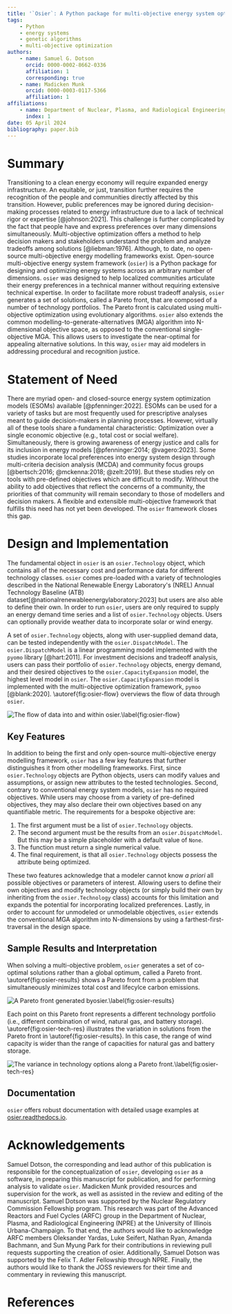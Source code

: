 ```yaml
---
title: '`Osier`: A Python package for multi-objective energy system optimization'
tags:
    - Python
    - energy systems
    - genetic algorithms
    - multi-objective optimization
authors:
    - name: Samuel G. Dotson
      orcid: 0000-0002-8662-0336
      affiliation: 1 
      corresponding: true
    - name: Madicken Munk
      orcid: 0000-0003-0117-5366
      affiliation: 1 
affiliations:
    - name: Department of Nuclear, Plasma, and Radiological Engineering, University of Illinois Urbana-Champaign, USA
      index: 1
date: 05 April 2024
bibliography: paper.bib
---
```


# Summary
Transitioning to a clean energy economy will require expanded energy
infrastructure. An equitable, or just, transition further requires the
recognition of the people and communities directly affected by this transition.
However, public preferences may be ignored during decision-making processes
related to energy infrastructure due to a lack of technical rigor or expertise
[@johnson:2021]. This challenge is further complicated by the fact that people
have and express preferences over many dimensions simultaneously.
Multi-objective optimization offers a method to help decision makers and
stakeholders understand the problem and analyze tradeoffs among solutions
[@liebman:1976]. Although, to date, no open-source multi-objective energy
modelling frameworks exist. Open-source multi-objective energy system framework
(`osier`) is a Python package for designing and optimizing energy systems across
an arbitrary number of dimensions. `osier` was designed to help localized
communities articulate their energy preferences in a technical manner without
requiring extensive technical expertise. In order to facilitate more robust
tradeoff analysis, `osier` generates a set of solutions, called a Pareto front,
that are composed of a number of technology portfolios. The Pareto front is
calculated using multi-objective optimization using evolutionary algorithms.
`osier` also extends the common modelling-to-generate-alternatives (MGA)
algorithm into N-dimensional objective space, as opposed to the conventional
single-objective MGA. This allows users to investigate the near-optimal
for appealing alternative solutions. In this way, `osier` may aid modelers in
addressing procedural and recognition justice.

# Statement of Need
There are myriad open- and closed-source energy system optimization models
(ESOMs) available [@pfenninger:2022]. ESOMs can be used for a variety of tasks
but are most frequently used for prescriptive analyses meant to guide
decision-makers in planning processes. However, virtually all of these tools 
share a fundamental characteristic: Optimization over
a single economic objective (e.g., total cost or social welfare).
Simultaneously, there is growing awareness of energy justice and calls for its
inclusion in energy models [@pfenninger:2014; @vagero:2023]. Some studies
incorporate local preferences into energy system design through
multi-criteria decision analysis (MCDA) and community focus groups
[@bertsch:2016; @mckenna:2018; @zelt:2019]. But these studies rely on tools with
pre-defined objectives which are difficult to modify. Without the ability to add
objectives that reflect the concerns of a community, the priorities of that
community will remain secondary to those of modellers and decision makers. A
flexible and extensible multi-objective framework that fulfills this need has
not yet been developed. The `osier` framework closes this gap.

# Design and Implementation
The fundamental object in `osier` is an `osier.Technology` object, which 
contains all of the necessary cost and performance data for different technology 
classes. `osier` comes pre-loaded with a variety of technologies described in 
the National Renewable Energy Laboratory's (NREL) Annual Technology Baseline (ATB)
dataset[@nationalrenewableenergylaboratory:2023] but users are also able to
define their own. In order to run `osier`, users are only required to supply an 
energy demand time series and a list of `osier.Technology` objects. Users can 
optionally provide weather data to incorporate solar or wind energy. 

A set of `osier.Technology` objects, along with user-supplied demand data, can
be tested independently with the `osier.DispatchModel`. The
`osier.DispatchModel` is a linear programming model implemented with the `pyomo`
library [@hart:2011]. For investment decisions and tradeoff analysis, users can
pass their portfolio of `osier.Technology` objects, energy demand, and their
desired objectives to the `osier.CapacityExpansion` model, the highest level
model in `osier`. The `osier.CapacityExpansion` model is implemented with the
multi-objective optimization framework, `pymoo` [@blank:2020].
\autoref{fig:osier-flow} overviews the flow of data through `osier`.

![The flow of data into and within `osier`.\label{fig:osier-flow}](osier_flow.png)

## Key Features
In addition to being the first and only open-source multi-objective energy
modelling framework, `osier` has a few key features that further distinguishes
it from other modelling frameworks. First, since `osier.Technology` objects are
Python objects, users can modify values and assumptions, or assign new
attributes to the tested technologies. Second, contrary to conventional energy
system models, `osier` has no required objectives. While users may choose from a
variety of pre-defined objectives, they may also declare their own objectives
based on any quantifiable metric. The requirements for a bespoke objective are: 

1. The first argument must be a list of `osier.Technology` objects.
2. The second argument must be the results from an `osier.DispatchModel`. But
   this may be a simple placeholder with a default value of `None`.
3. The function must return a single numerical value.
4. The final requirement, is that all `osier.Technology` objects possess the
   attribute being optimized.

These two features acknowledge that a modeler cannot know *a priori* all
possible objectives or parameters of interest. Allowing users to define their
own objectives and modify technology objects (or simply build their own by
inheriting from the `osier.Technology` class) accounts for this limitation and
expands the potential for incorporating localized preferences. Lastly, in order
to account for unmodeled or unmodelable objectives, `osier` extends the
conventional MGA algorithm into N-dimensions by using a farthest-first-traversal
in the design space.

## Sample Results and Interpretation

When solving a multi-objective problem, `osier` generates a set of co-optimal
solutions rather than a global optimum, called a Pareto front.
\autoref{fig:osier-results} shows a Pareto front from a problem that
simultaneously minimizes total cost and lifecylce carbon emissions.

![A Pareto front generated by`osier`.\label{fig:osier-results}](images/osier-results.png)

Each point on this Pareto front represents a different technology portfolio
(i.e., different combination of wind, natural gas, and battery storage).
\autoref{fig:osier-tech-res} illustrates the variation in solutions from 
the Pareto front in \autoref{fig:osier-results}. In this case, the range of 
wind capacity is wider than the range of capacities for natural gas and battery 
storage.

![The variance in technology options along a Pareto front.\label{fig:osier-tech-res}](images/osier-tech-results.png)

## Documentation

`osier` offers robust documentation with detailed usage examples at
[osier.readthedocs.io](https://osier.readthedocs.io).

# Acknowledgements

Samuel Dotson, the corresponding and lead author of this publication is
responsible for the conceptualization of `osier`, developing `osier` as a
software, in preparing this manuscript for publication, and for performing
analysis to validate `osier`. Madicken Munk provided resources and supervision
for the work, as well as assisted in the review and editing of the manuscript.
Samuel Dotson was supported by the Nuclear Regulatory Commission Fellowship
program. This research was part of the Advanced Reactors and Fuel Cycles (ARFC)
group in the Department of Nuclear, Plasma, and Radiological Engineering (NPRE)
at the University of Illinois Urbana-Champaign. To that end, the authors would
like to acknowledge ARFC members Oleksander Yardas, Luke Seifert, Nathan Ryan,
Amanda Bachmann, and Sun Myung Park for their contributions in reviewing pull
requests supporting the creation of osier. Additionally, Samuel Dotson was
supported by the Felix T. Adler Fellowship through NPRE. Finally, the authors
would like to thank the JOSS reviewers for their time and commentary in
reviewing this manuscript. 

# References


